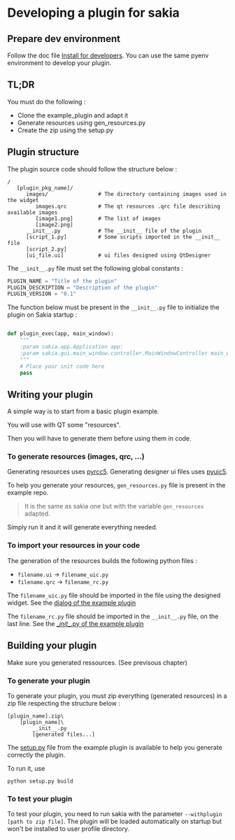 # Developing a plugin for sakia

## Prepare dev environment

Follow the doc file [Install for developers](https://github.com/duniter/sakia/blob/dev/doc/install_for_developers.md).
You can use the same pyenv environment to develop your plugin.

## TL;DR

You must do the following :
- Clone the example_plugin and adapt it
- Generate resources using gen_resources.py
- Create the zip using the setup.py

## Plugin structure

The plugin source code should follow the structure below :

```
/
   [plugin_pkg_name]/
      images/                # The directory containing images used in the widget
         images.qrc          # The qt resources .qrc file describing available images
         [image1.png]        # The list of images
         [image2.png]
      __init__.py            # The __init__ file of the plugin
      [script_1.py]          # Some scripts imported in the __init__ file
      [script_2.py]
      [ui_file.ui]           # ui files designed using QtDesigner
```

The `__init__.py` file must set the following global constants :

```python
PLUGIN_NAME = "Title of the plugin"
PLUGIN_DESCRIPTION = "Description of the plugin"
PLUGIN_VERSION = "0.1"
```

The function below must be present in the `__init__.py` file to initialize the plugin on Sakia startup :

```python

def plugin_exec(app, main_window):
    """
    :param sakia.app.Application app:
    :param sakia.gui.main_window.controller.MainWindowController main_window:
    """
    # Place your init code here
    pass
```

## Writing your plugin

A simple way is to start from a basic plugin example.

You will use with QT some "resources".

Then you will have to generate them before using them in code.

### To generate resources (images, qrc, ...)

Generating resources uses [pyrcc5](http://pyqt.sourceforge.net/Docs/PyQt5/resources.html).
Generating designer ui files uses [pyuic5](http://pyqt.sourceforge.net/Docs/PyQt5/designer.html).

To help you generate your resources, `gen_resources.py` file is present in the example repo.

> It is the same as sakia one but with the variable `gen_resources` adapted.

Simply run it and it will generate everything needed.

### To import your resources in your code

The generation of the resources builds the following python files :

 - `filename.ui` -> `filename_uic.py`
 - `filename.qrc` -> `filename_rc.py`

The `filename_uic.py` file should be imported in the file using the designed widget. See the
[dialog of the example plugin](https://github.com/Insoleet/sakia-plugin-example/blob/master/plugin_example/main_dialog.py)

The `filename_rc.py` file should be imported in the `__init__.py` file, on the last line. See the
[\__init__.py of the example plugin](https://github.com/Insoleet/sakia-plugin-example/blob/master/plugin_example/__init__.py#L28)


## Building your plugin

Make sure you generated ressources. (See previsous chapter)

### To generate your plugin

To generate your plugin, you must zip everything (generated resources) in a zip file respecting the structure below :

```
[plugin_name].zip\
    [plugin_name]\
        __init__.py
        [generated files...]
```

The [setup.py](https://github.com/Insoleet/sakia-plugin-example/blob/master/setup.py) file from the
example plugin is available to help you generate correctly the plugin.

To run it, use
```
python setup.py build
```

### To test your plugin

To test your plugin, you need to run sakia with the parameter `--withplugin [path to zip file]`. The plugin will
be loaded automatically on startup but won't be installed to user profile directory.
